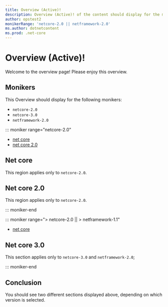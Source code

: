 ```yaml
---
title: Overview (Active)!
description: Overview (Active)! of the content should display for the moniker Range as 'netcore-2.0 || netframework-2.0'
author: opstest2
monikerRange: 'netcore-2.0 || netframework-2.0'
ms.author: dotnetcontent
ms.prod: .net-core
---
```


# Overview (Active)!

Welcome to the overview page! Please enjoy this overview.

## Monikers

This Overview should display for the following monikers:

* `netcore-2.0`
* `netcore-3.0`
* `netframework-2.0`

::: moniker range="netcore-2.0"

* [net core](#net-core)
* [net core 2.0](#net-core-20)

## Net core

This region applies only to `netcore-2.0`.

## Net core 2.0

This region applies only to `netcore-2.0`.

::: moniker-end

::: moniker range="> netcore-2.0 || > netframework-1.1"

* [net core](#net-core)

## Net core 3.0

This section applies only to `netcore-3.0` and `netframework-2.0`;

::: moniker-end

## Conclusion

You should see two different sections displayed above, depending on which version is selected.
